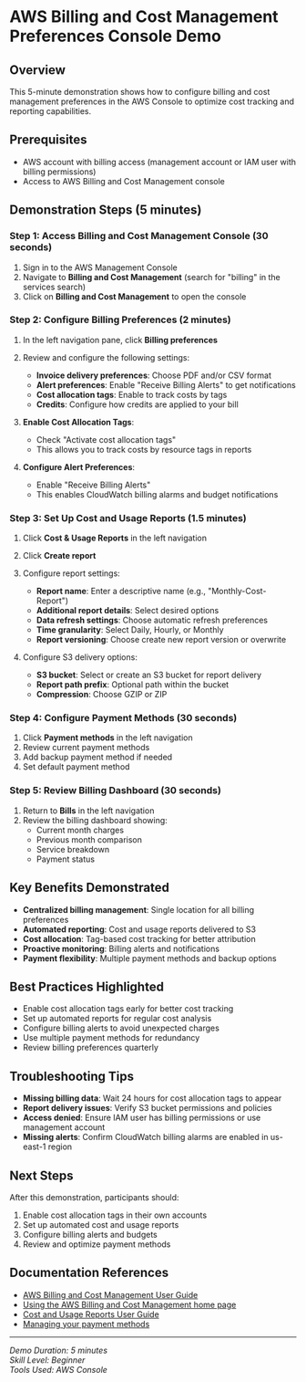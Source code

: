 # AWS Billing and Cost Management Preferences Console Demo

## Overview
This 5-minute demonstration shows how to configure billing and cost management preferences in the AWS Console to optimize cost tracking and reporting capabilities.

## Prerequisites
- AWS account with billing access (management account or IAM user with billing permissions)
- Access to AWS Billing and Cost Management console

## Demonstration Steps (5 minutes)

### Step 1: Access Billing and Cost Management Console (30 seconds)
1. Sign in to the AWS Management Console
2. Navigate to **Billing and Cost Management** (search for "billing" in the services search)
3. Click on **Billing and Cost Management** to open the console

### Step 2: Configure Billing Preferences (2 minutes)
1. In the left navigation pane, click **Billing preferences**
2. Review and configure the following settings:
   - **Invoice delivery preferences**: Choose PDF and/or CSV format
   - **Alert preferences**: Enable "Receive Billing Alerts" to get notifications
   - **Cost allocation tags**: Enable to track costs by tags
   - **Credits**: Configure how credits are applied to your bill

3. **Enable Cost Allocation Tags**:
   - Check "Activate cost allocation tags" 
   - This allows you to track costs by resource tags in reports

4. **Configure Alert Preferences**:
   - Enable "Receive Billing Alerts"
   - This enables CloudWatch billing alarms and budget notifications

### Step 3: Set Up Cost and Usage Reports (1.5 minutes)
1. Click **Cost & Usage Reports** in the left navigation
2. Click **Create report**
3. Configure report settings:
   - **Report name**: Enter a descriptive name (e.g., "Monthly-Cost-Report")
   - **Additional report details**: Select desired options
   - **Data refresh settings**: Choose automatic refresh preferences
   - **Time granularity**: Select Daily, Hourly, or Monthly
   - **Report versioning**: Choose create new report version or overwrite

4. Configure S3 delivery options:
   - **S3 bucket**: Select or create an S3 bucket for report delivery
   - **Report path prefix**: Optional path within the bucket
   - **Compression**: Choose GZIP or ZIP

### Step 4: Configure Payment Methods (30 seconds)
1. Click **Payment methods** in the left navigation
2. Review current payment methods
3. Add backup payment method if needed
4. Set default payment method

### Step 5: Review Billing Dashboard (30 seconds)
1. Return to **Bills** in the left navigation
2. Review the billing dashboard showing:
   - Current month charges
   - Previous month comparison
   - Service breakdown
   - Payment status

## Key Benefits Demonstrated
- **Centralized billing management**: Single location for all billing preferences
- **Automated reporting**: Cost and usage reports delivered to S3
- **Cost allocation**: Tag-based cost tracking for better attribution
- **Proactive monitoring**: Billing alerts and notifications
- **Payment flexibility**: Multiple payment methods and backup options

## Best Practices Highlighted
- Enable cost allocation tags early for better cost tracking
- Set up automated reports for regular cost analysis
- Configure billing alerts to avoid unexpected charges
- Use multiple payment methods for redundancy
- Review billing preferences quarterly

## Troubleshooting Tips
- **Missing billing data**: Wait 24 hours for cost allocation tags to appear
- **Report delivery issues**: Verify S3 bucket permissions and policies
- **Access denied**: Ensure IAM user has billing permissions or use management account
- **Missing alerts**: Confirm CloudWatch billing alarms are enabled in us-east-1 region

## Next Steps
After this demonstration, participants should:
1. Enable cost allocation tags in their own accounts
2. Set up automated cost and usage reports
3. Configure billing alerts and budgets
4. Review and optimize payment methods

## Documentation References
- [AWS Billing and Cost Management User Guide](https://docs.aws.amazon.com/awsaccountbilling/latest/aboutv2/billing-what-is.html)
- [Using the AWS Billing and Cost Management home page](https://docs.aws.amazon.com/awsaccountbilling/latest/aboutv2/view-billing-dashboard.html)
- [Cost and Usage Reports User Guide](https://docs.aws.amazon.com/cur/latest/userguide/what-is-cur.html)
- [Managing your payment methods](https://docs.aws.amazon.com/awsaccountbilling/latest/aboutv2/manage-payments.html)

---
*Demo Duration: 5 minutes*  
*Skill Level: Beginner*  
*Tools Used: AWS Console*
